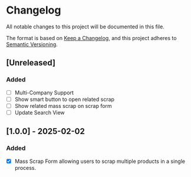 # Changelog

All notable changes to this project will be documented in this file.

The format is based on [Keep a Changelog](https://keepachangelog.com/en/1.1.0/), and this project adheres to
[Semantic Versioning](https://semver.org/spec/v2.0.0.html).

## [Unreleased]

### Added

-   [ ] Multi-Company Support
-   [ ] Show smart button to open related scrap
-   [ ] Show related mass scrap on scrap form
-   [ ] Update Search View

## [1.0.0] - 2025-02-02

### Added

-   [x] Mass Scrap Form allowing users to scrap multiple products in a single process.
